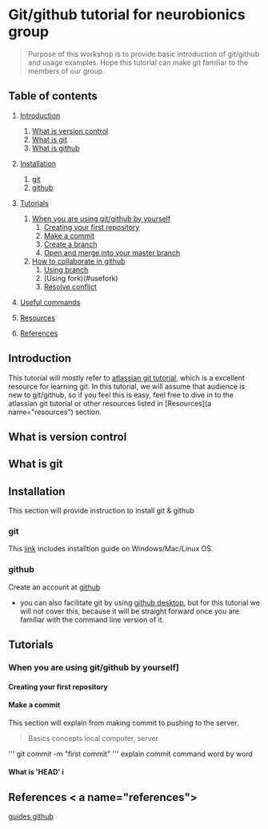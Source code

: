 # Git/github tutorial for neurobionics group
> Purpose of this workshop is to provide basic introduction of git/github and usage examples. Hope this tutorial can make git familiar to the members of our group.   

## Table of contents
1. [Introduction](#introduction)
   1. [What is version control](#versioncontrol)
   2. [What is git](#whatisgit)
   3. [What is github](#whatisgithub)	
2. [Installation](#installation)
   1. [git](#git)
   2. [github](#github)	
3. [Tutorials](#tutorials)
   1. [When you are using git/github by yourself](#yourself)
      1. [Creating your first repository](#repo)
      2. [Make a commit](#commit)
      3. [Create a branch](#branch)
      4. [Open and merge into your master branch ](#merge)
   2. [How to collaborate in github](#collaborate)
      1. [Using branch](#usebranch)
      2. [Using fork)(#usefork)
      3. [Resolve conflict](#resolveconflict)
4. [Useful commands](#useful)

5. [Resources](#resources)
6. [References](#references)

## Introduction <a name="introduction"></a>
This tutorial will mostly refer to [atlassian git tutorial](https://www.atlassian.com/git/tutorials/install-git), which is a excellent resource for learning git. In this tutorial, we will assume that audience is new to git/github, so if you feel this is easy, feel free to dive in to the atlassian git tutorial or other resources listed in [Resources](a name="resources") section. 

## What is version control <a name ="versioncontrol"></a>

## What is git

## Installation <a name="installation"></a>
This section will provide instruction to install git & github 

### git <a name="git"></a>
This [link](https://www.atlassian.com/git/tutorials/install-git) includes installtion guide on Windows/Mac/Linux OS. 

### github <a name="github"></a>
Create an account at [github](https://github.com)

* you can also facilitate git by using [github desktop](https://desktop.github.com), but for this tutorial we will not cover this, because it will be straight forward once you are familiar with the command line version of it. 

## Tutorials <a name="tutorials"></a>

### When you are using git/github by yourself]<a name="yourself"></a>

#### Creating your first repository<a name = "repo">


#### Make a commit <a name="commit"></a>
This section will explain from making commit to pushing to the server. 

>Basics concepts
local computer, server 

'''
git commit -m "first commit"
'''
explain commit command word by word

#### What is 'HEAD' i

## References < a name="references"></a>
[guides github](https://guides.github.com/activities/hello-world/)
